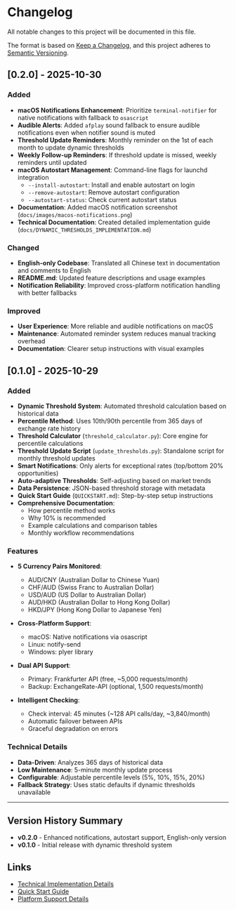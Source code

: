 # Changelog

All notable changes to this project will be documented in this file.

The format is based on [Keep a Changelog](https://keepachangelog.com/en/1.0.0/),
and this project adheres to [Semantic Versioning](https://semver.org/spec/v2.0.0.html).

## [0.2.0] - 2025-10-30

### Added
- **macOS Notifications Enhancement**: Prioritize `terminal-notifier` for native notifications with fallback to `osascript`
- **Audible Alerts**: Added `afplay` sound fallback to ensure audible notifications even when notifier sound is muted
- **Threshold Update Reminders**: Monthly reminder on the 1st of each month to update dynamic thresholds
- **Weekly Follow-up Reminders**: If threshold update is missed, weekly reminders until updated
- **macOS Autostart Management**: Command-line flags for launchd integration
  - `--install-autostart`: Install and enable autostart on login
  - `--remove-autostart`: Remove autostart configuration
  - `--autostart-status`: Check current autostart status
- **Documentation**: Added macOS notification screenshot (`docs/images/macos-notifications.png`)
- **Technical Documentation**: Created detailed implementation guide (`docs/DYNAMIC_THRESHOLDS_IMPLEMENTATION.md`)

### Changed
- **English-only Codebase**: Translated all Chinese text in documentation and comments to English
- **README.md**: Updated feature descriptions and usage examples
- **Notification Reliability**: Improved cross-platform notification handling with better fallbacks

### Improved
- **User Experience**: More reliable and audible notifications on macOS
- **Maintenance**: Automated reminder system reduces manual tracking overhead
- **Documentation**: Clearer setup instructions with visual examples

## [0.1.0] - 2025-10-29

### Added
- **Dynamic Threshold System**: Automated threshold calculation based on historical data
- **Percentile Method**: Uses 10th/90th percentile from 365 days of exchange rate history
- **Threshold Calculator** (`threshold_calculator.py`): Core engine for percentile calculations
- **Threshold Update Script** (`update_thresholds.py`): Standalone script for monthly threshold updates
- **Smart Notifications**: Only alerts for exceptional rates (top/bottom 20% opportunities)
- **Auto-adaptive Thresholds**: Self-adjusting based on market trends
- **Data Persistence**: JSON-based threshold storage with metadata
- **Quick Start Guide** (`QUICKSTART.md`): Step-by-step setup instructions
- **Comprehensive Documentation**: 
  - How percentile method works
  - Why 10% is recommended
  - Example calculations and comparison tables
  - Monthly workflow recommendations

### Features
- **5 Currency Pairs Monitored**:
  - AUD/CNY (Australian Dollar to Chinese Yuan)
  - CHF/AUD (Swiss Franc to Australian Dollar)
  - USD/AUD (US Dollar to Australian Dollar)
  - AUD/HKD (Australian Dollar to Hong Kong Dollar)
  - HKD/JPY (Hong Kong Dollar to Japanese Yen)

- **Cross-Platform Support**:
  - macOS: Native notifications via osascript
  - Linux: notify-send
  - Windows: plyer library

- **Dual API Support**:
  - Primary: Frankfurter API (free, ~5,000 requests/month)
  - Backup: ExchangeRate-API (optional, 1,500 requests/month)

- **Intelligent Checking**:
  - Check interval: 45 minutes (~128 API calls/day, ~3,840/month)
  - Automatic failover between APIs
  - Graceful degradation on errors

### Technical Details
- **Data-Driven**: Analyzes 365 days of historical data
- **Low Maintenance**: 5-minute monthly update process
- **Configurable**: Adjustable percentile levels (5%, 10%, 15%, 20%)
- **Fallback Strategy**: Uses static defaults if dynamic thresholds unavailable

---

## Version History Summary

- **v0.2.0** - Enhanced notifications, autostart support, English-only version
- **v0.1.0** - Initial release with dynamic threshold system

## Links

- [Technical Implementation Details](docs/DYNAMIC_THRESHOLDS_IMPLEMENTATION.md)
- [Quick Start Guide](QUICKSTART.md)
- [Platform Support Details](PLATFORM_SUPPORT.md)

